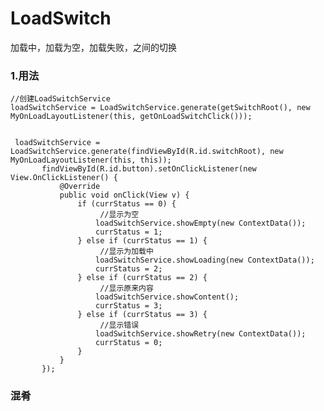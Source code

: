 # **LoadSwitch**
加载中，加载为空，加载失败，之间的切换


### 1.用法
    //创建LoadSwitchService
    loadSwitchService = LoadSwitchService.generate(getSwitchRoot(), new MyOnLoadLayoutListener(this, getOnLoadSwitchClick()));


     loadSwitchService = LoadSwitchService.generate(findViewById(R.id.switchRoot), new MyOnLoadLayoutListener(this, this));
           findViewById(R.id.button).setOnClickListener(new View.OnClickListener() {
               @Override
               public void onClick(View v) {
                   if (currStatus == 0) {
                        //显示为空
                       loadSwitchService.showEmpty(new ContextData());
                       currStatus = 1;
                   } else if (currStatus == 1) {
                        //显示为加载中
                       loadSwitchService.showLoading(new ContextData());
                       currStatus = 2;
                   } else if (currStatus == 2) {
                        //显示原来内容
                       loadSwitchService.showContent();
                       currStatus = 3;
                   } else if (currStatus == 3) {
                        //显示错误
                       loadSwitchService.showRetry(new ContextData());
                       currStatus = 0;
                   }
               }
           });
### 混肴


